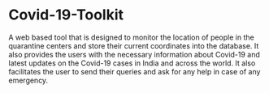 # Covid-19-Toolkit
A web based tool that is designed to monitor the location of people in the quarantine centers and store their current coordinates into the database. It also provides the users with the necessary information about Covid-19 and latest updates on the Covid-19 cases in India and across the world. It also facilitates the user to send their queries and ask for any help in case of any emergency.
